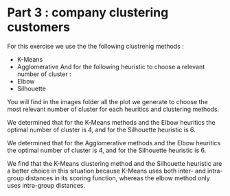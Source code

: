 
# Part 3 : company clustering customers

For this exercise we use the the following clustrenig methods :
- K-Means
- Agglomerative
And for the following heuristic to choose a relevant number of cluster :
- Elbow
- Silhouette

You will find in the images folder all the plot we generate to choose the most relevant number of cluster for each heuritics and clustering methods.

We determined that for the K-Means methods and the Elbow heuritics the optimal number of cluster is 4, and for the Silhouette heuristic is 6.

We determined that for the Agglomerative methods and the Elbow heuritics the optimal number of cluster is 4, and for the Silhouette heuristic is 6.

We find that the K-Means clustering method and the Silhouette heuristic are a better choice in this situation because K-Means uses both inter- and intra-group distances in its scoring function, whereas the elbow method only uses intra-group distances.